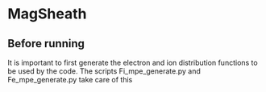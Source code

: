 # MagSheath
## Before running
It is important to first generate the electron and ion distribution functions to be used by the code.
The scripts Fi_mpe_generate.py and Fe_mpe_generate.py take care of this
